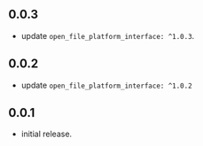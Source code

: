 ## 0.0.3
* update `open_file_platform_interface: ^1.0.3`.
## 0.0.2
*  update `open_file_platform_interface: ^1.0.2`
## 0.0.1
*  initial release.
